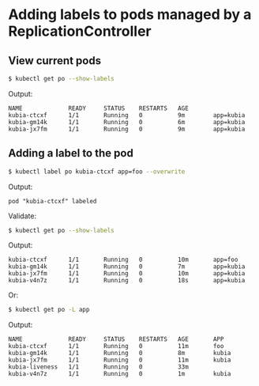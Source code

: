 # Adding labels to pods managed by a ReplicationController

## View current pods

```bash
$ kubectl get po --show-labels
```

Output:

```
NAME             READY     STATUS    RESTARTS   AGE
kubia-ctcxf      1/1       Running   0          9m        app=kubia
kubia-gm14k      1/1       Running   0          6m        app=kubia
kubia-jx7fm      1/1       Running   0          9m        app=kubia
```

## Adding a label to the pod

```bash
$ kubectl label po kubia-ctcxf app=foo --overwrite
```

Output:

```
pod "kubia-ctcxf" labeled
```

Validate:

```bash
$ kubectl get po --show-labels
```

Output:

```
kubia-ctcxf      1/1       Running   0          10m       app=foo
kubia-gm14k      1/1       Running   0          7m        app=kubia
kubia-jx7fm      1/1       Running   0          10m       app=kubia
kubia-v4n7z      1/1       Running   0          18s       app=kubia
```

Or:

```bash
$ kubectl get po -L app
```

Output:

```
NAME             READY     STATUS    RESTARTS   AGE       APP
kubia-ctcxf      1/1       Running   0          11m       foo
kubia-gm14k      1/1       Running   0          8m        kubia
kubia-jx7fm      1/1       Running   0          11m       kubia
kubia-liveness   1/1       Running   0          33m
kubia-v4n7z      1/1       Running   0          1m        kubia
```
